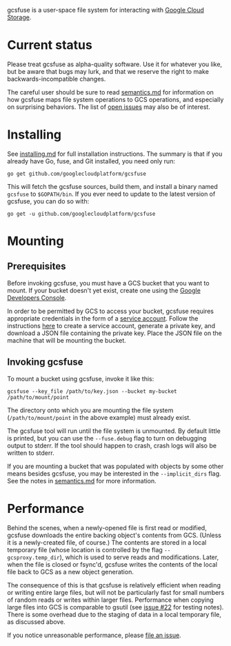 gcsfuse is a user-space file system for interacting with [Google Cloud
Storage][gcs].

[gcs]: https://cloud.google.com/storage/


# Current status

Please treat gcsfuse as alpha-quality software. Use it for whatever you like,
but be aware that bugs may lurk, and that we reserve the right to make
backwards-incompatible changes.

The careful user should be sure to read [semantics.md][] for information on how
gcsfuse maps file system operations to GCS operations, and especially on
surprising behaviors. The list of [open issues][issues] may also be of interest.

[semantics.md]: docs/semantics.md
[issues]: https://github.com/GoogleCloudPlatform/gcsfuse/issues


# Installing

See [installing.md][] for full installation instructions. The summary is that if
you already have Go, fuse, and Git installed, you need only run:

[installing.md]: https://github.com/googlecloudplatform/gcsfuse/blob/master/docs/installing.md

```
go get github.com/googlecloudplatform/gcsfuse
```

This will fetch the gcsfuse sources, build them, and install a binary named
`gcsfuse` to `$GOPATH/bin`. If you ever need to update to the latest version of
gcsfuse, you can do so with:

```
go get -u github.com/googlecloudplatform/gcsfuse
```


# Mounting

## Prerequisites

Before invoking gcsfuse, you must have a GCS bucket that you want to mount. If
your bucket doesn't yet exist, create one using the
[Google Developers Console][console].

In order to be permitted by GCS to access your bucket, gcsfuse requires
appropriate credentials in the form of a [service account][]. Follow the
instructions [here][create-key] to create a service account, generate a private
key, and download a JSON file containing the private key. Place the JSON file on
the machine that will be mounting the bucket.

[console]: console.developers.google.com
[service account]: https://cloud.google.com/storage/docs/authentication#service_accounts
[create-key]: https://cloud.google.com/storage/docs/authentication#generating-a-private-key

## Invoking gcsfuse

To mount a bucket using gcsfuse, invoke it like this:

```
gcsfuse --key_file /path/to/key.json --bucket my-bucket /path/to/mount/point
```

The directory onto which you are mounting the file system
(`/path/to/mount/point` in the above example) must already exist.

The gcsfuse tool will run until the file system is unmounted. By default little
is printed, but you can use the `--fuse.debug` flag to turn on debugging output
to stderr. If the tool should happen to crash, crash logs will also be written
to stderr.

If you are mounting a bucket that was populated with objects by some other means
besides gcsfuse, you may be interested in the `--implicit_dirs` flag. See the
notes in [semantics.md][semantics-implicit-dirs] for more information.

[semantics-implicit-dirs]: docs/semantics.md#implicit-directories


# Performance

Behind the scenes, when a newly-opened file is first read or modified, gcsfuse
downloads the entire backing object's contents from GCS. (Unless it is a
newly-created file, of course.) The contents are stored in a local temporary
file (whose location is controlled by the flag `--gcsproxy.temp_dir`), which is
used to serve reads and modifications. Later, when the file is closed or
fsync'd, gcsfuse writes the contents of the local file back to GCS as a new
object generation.

The consequence of this is that gcsfuse is relatively efficient when reading or
writing entire large files, but will not be particularly fast for small numbers
of random reads or writes within larger files. Performance when copying large
files into GCS is comparable to gsutil (see [issue #22][issue-22] for testing
notes). There is some overhead due to the staging of data in a local temporary
file, as discussed above.

[issue-22]: https://github.com/GoogleCloudPlatform/gcsfuse/issues/22

If you notice unreasonable performance, please [file an issue][issues].

[issues]: https://github.com/googlecloudplatform/gcsfuse/issues
